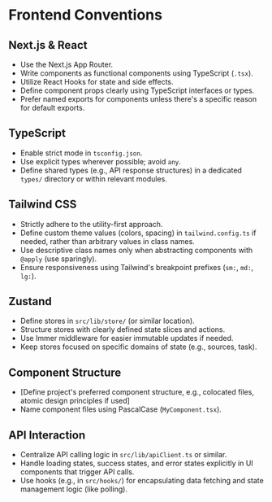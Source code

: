 # Frontend Conventions

## Next.js & React

- Use the Next.js App Router.
- Write components as functional components using TypeScript (`.tsx`).
- Utilize React Hooks for state and side effects.
- Define component props clearly using TypeScript interfaces or types.
- Prefer named exports for components unless there's a specific reason for default exports.

## TypeScript

- Enable strict mode in `tsconfig.json`.
- Use explicit types wherever possible; avoid `any`.
- Define shared types (e.g., API response structures) in a dedicated `types/` directory or within relevant modules.

## Tailwind CSS

- Strictly adhere to the utility-first approach.
- Define custom theme values (colors, spacing) in `tailwind.config.ts` if needed, rather than arbitrary values in class names.
- Use descriptive class names only when abstracting components with `@apply` (use sparingly).
- Ensure responsiveness using Tailwind's breakpoint prefixes (`sm:`, `md:`, `lg:`).

## Zustand

- Define stores in `src/lib/store/` (or similar location).
- Structure stores with clearly defined state slices and actions.
- Use Immer middleware for easier immutable updates if needed.
- Keep stores focused on specific domains of state (e.g., sources, task).

## Component Structure

- [Define project's preferred component structure, e.g., colocated files, atomic design principles if used]
- Name component files using PascalCase (`MyComponent.tsx`).

## API Interaction

- Centralize API calling logic in `src/lib/apiClient.ts` or similar.
- Handle loading states, success states, and error states explicitly in UI components that trigger API calls.
- Use hooks (e.g., in `src/hooks/`) for encapsulating data fetching and state management logic (like polling).
